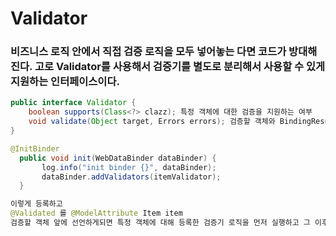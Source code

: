 # Validator

### 비즈니스 로직 안에서 직접 검증 로직을 모두 넣어놓는 다면 코드가 방대해진다. 고로 Validator를 사용해서 검증기를 별도로 분리해서 사용할 수 있게 지원하는 인터페이스이다.

```java
public interface Validator {
    boolean supports(Class<?> clazz); 특정 객체에 대한 검증을 지원하는 여부
    void validate(Object target, Errors errors); 검증할 객체와 BindingResult 혹은 에러들.
}

@InitBinder
  public void init(WebDataBinder dataBinder) {
       log.info("init binder {}", dataBinder);
       dataBinder.addValidators(itemValidator);
  }

이렇게 등록하고
@Validated 를 @ModelAttribute Item item
검증할 객체 앞에 선언하게되면 특정 객체에 대해 등록한 검증기 로직을 먼저 실행하고 그 이후 컨트롤러 호출을 해서 나머지 로직을 동작하게 된다.
```